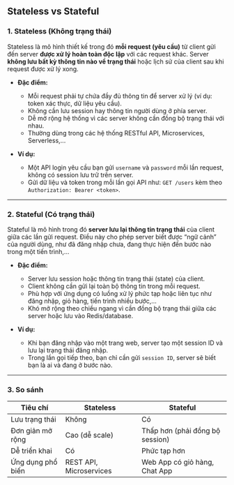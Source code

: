 ## Stateless vs Stateful

### 1. Stateless (Không trạng thái)

Stateless là mô hình thiết kế trong đó **mỗi request (yêu cầu)** từ client gửi đến server **được xử lý hoàn toàn độc lập** với các request khác. Server **không lưu bất kỳ thông tin nào về trạng thái** hoặc lịch sử của client sau khi request được xử lý xong.

- **Đặc điểm:**
  - Mỗi request phải tự chứa đầy đủ thông tin để server xử lý (ví dụ: token xác thực, dữ liệu yêu cầu).
  - Không cần lưu session hay thông tin người dùng ở phía server.
  - Dễ mở rộng hệ thống vì các server không cần đồng bộ trạng thái với nhau.
  - Thường dùng trong các hệ thống RESTful API, Microservices, Serverless,...

- **Ví dụ:**
  - Một API login yêu cầu bạn gửi `username` và `password` mỗi lần request, không có session lưu trữ trên server.
  - Gửi dữ liệu và token trong mỗi lần gọi API như: `GET /users` kèm theo `Authorization: Bearer <token>`.

---

### 2. Stateful (Có trạng thái)

Stateful là mô hình trong đó **server lưu lại thông tin trạng thái** của client giữa các lần gửi request. Điều này cho phép server biết được “ngữ cảnh” của người dùng, như đã đăng nhập chưa, đang thực hiện đến bước nào trong một tiến trình,...

- **Đặc điểm:**
  - Server lưu session hoặc thông tin trạng thái (state) của client.
  - Client không cần gửi lại toàn bộ thông tin trong mỗi request.
  - Phù hợp với ứng dụng có luồng xử lý phức tạp hoặc liên tục như đăng nhập, giỏ hàng, tiến trình nhiều bước,...
  - Khó mở rộng theo chiều ngang vì cần đồng bộ trạng thái giữa các server hoặc lưu vào Redis/database.

- **Ví dụ:**
  - Khi bạn đăng nhập vào một trang web, server tạo một session ID và lưu lại trạng thái đăng nhập.
  - Trong lần gọi tiếp theo, bạn chỉ cần gửi `session ID`, server sẽ biết bạn là ai và đang ở bước nào.

---

### 3. So sánh 

| Tiêu chí               | Stateless                        | Stateful                        |
|------------------------|----------------------------------|----------------------------------|
| Lưu trạng thái         | Không                            | Có                              |
| Đơn giản mở rộng       | Cao (dễ scale)                   | Thấp hơn (phải đồng bộ session) |
| Dễ triển khai          | Có                               | Phức tạp hơn                    |
| Ứng dụng phổ biến      | REST API, Microservices          | Web App có giỏ hàng, Chat App   |


